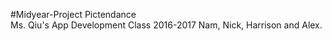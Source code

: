 #Midyear-Project
Pictendance<br>
Ms. Qiu's App Development Class 2016-2017
Nam, Nick, Harrison and Alex.
